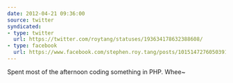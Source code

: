 ```yaml
---
date: 2012-04-21 09:36:00
source: twitter
syndicated:
- type: twitter
  url: https://twitter.com/roytang/statuses/193634178632388608/
- type: facebook
  url: https://www.facebook.com/stephen.roy.tang/posts/10151472760503912
---
```


Spent most of the afternoon coding something in PHP. Whee~